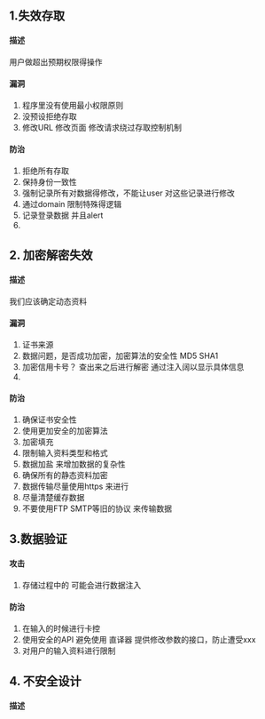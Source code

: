 ## 1.失效存取

#### 描述

用户做超出预期权限得操作

#### 漏洞

1. 程序里没有使用最小权限原则
2. 没预设拒绝存取
3. 修改URL 修改页面   修改请求绕过存取控制机制

#### 防治

1. 拒绝所有存取
2. 保持身份一致性
3. 强制记录所有对数据得修改，不能让user 对这些记录进行修改
4. 通过domain 限制特殊得逻辑
5. 记录登录数据  并且alert
6.

## 2. 加密解密失效

#### 描述

我们应该确定动态资料

#### 漏洞

1. 证书来源
2. 数据问题，是否成功加密，加密算法的安全性  MD5   SHA1
3. 加密信用卡号？  查出来之后进行解密   通过注入阔以显示具体信息
4.

#### 防治

1. 确保证书安全性
2. 使用更加安全的加密算法
3. 加密填充
4. 限制输入资料类型和格式
5. 数据加盐 来增加数据的复杂性
6. 确保所有的静态资料加密
7. 数据传输尽量使用https 来进行
8. 尽量清楚缓存数据
9. 不要使用FTP   SMTP等旧的协议 来传输数据

## 3.数据验证

#### 攻击

1. 存储过程中的  可能会进行数据注入

#### 防治

1. 在输入的时候进行卡控
2. 使用安全的API 避免使用 直译器   提供修改参数的接口，防止遭受xxx
3. 对用户的输入资料进行限制

## 4. 不安全设计

#### 描述


